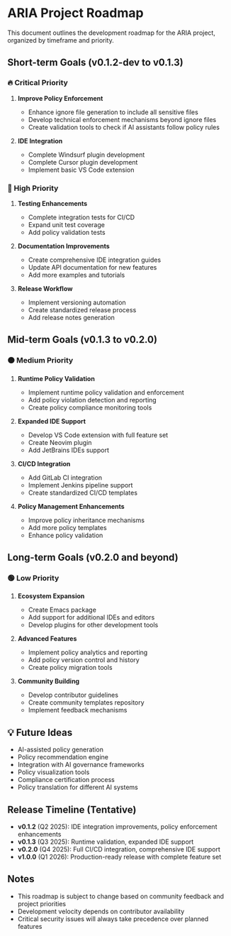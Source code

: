 # ARIA Project Roadmap

This document outlines the development roadmap for the ARIA project, organized by timeframe and priority.

## Short-term Goals (v0.1.2-dev to v0.1.3)

### 🔥 Critical Priority

1. **Improve Policy Enforcement**
   - Enhance ignore file generation to include all sensitive files
   - Develop technical enforcement mechanisms beyond ignore files
   - Create validation tools to check if AI assistants follow policy rules

2. **IDE Integration**
   - Complete Windsurf plugin development
   - Complete Cursor plugin development
   - Implement basic VS Code extension

### 🔴 High Priority

1. **Testing Enhancements**
   - Complete integration tests for CI/CD
   - Expand unit test coverage
   - Add policy validation tests

2. **Documentation Improvements**
   - Create comprehensive IDE integration guides
   - Update API documentation for new features
   - Add more examples and tutorials

3. **Release Workflow**
   - Implement versioning automation
   - Create standardized release process
   - Add release notes generation

## Mid-term Goals (v0.1.3 to v0.2.0)

### 🟠 Medium Priority

1. **Runtime Policy Validation**
   - Implement runtime policy validation and enforcement
   - Add policy violation detection and reporting
   - Create policy compliance monitoring tools

2. **Expanded IDE Support**
   - Develop VS Code extension with full feature set
   - Create Neovim plugin
   - Add JetBrains IDEs support

3. **CI/CD Integration**
   - Add GitLab CI integration
   - Implement Jenkins pipeline support
   - Create standardized CI/CD templates

4. **Policy Management Enhancements**
   - Improve policy inheritance mechanisms
   - Add more policy templates
   - Enhance policy validation

## Long-term Goals (v0.2.0 and beyond)

### 🟢 Low Priority

1. **Ecosystem Expansion**
   - Create Emacs package
   - Add support for additional IDEs and editors
   - Develop plugins for other development tools

2. **Advanced Features**
   - Implement policy analytics and reporting
   - Add policy version control and history
   - Create policy migration tools

3. **Community Building**
   - Develop contributor guidelines
   - Create community templates repository
   - Implement feedback mechanisms

## 💡 Future Ideas

- AI-assisted policy generation
- Policy recommendation engine
- Integration with AI governance frameworks
- Policy visualization tools
- Compliance certification process
- Policy translation for different AI systems

## Release Timeline (Tentative)

- **v0.1.2** (Q2 2025): IDE integration improvements, policy enforcement enhancements
- **v0.1.3** (Q3 2025): Runtime validation, expanded IDE support
- **v0.2.0** (Q4 2025): Full CI/CD integration, comprehensive IDE support
- **v1.0.0** (Q1 2026): Production-ready release with complete feature set

## Notes

- This roadmap is subject to change based on community feedback and project priorities
- Development velocity depends on contributor availability
- Critical security issues will always take precedence over planned features
